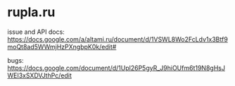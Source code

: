 rupla.ru
========

issue and API docs:
https://docs.google.com/a/altami.ru/document/d/1VSWL8Wo2FcLdv1x3Btf9moQt8ad5WWmjHzPXngbpK0k/edit#

bugs:
https://docs.google.com/document/d/1Upl26P5gyR_J9hiOUfm6t19N8gHsJWEI3xSXDVJthPc/edit
